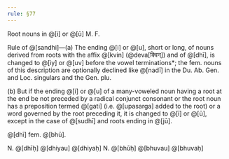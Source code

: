 ```yaml
---
rule: §77
---
```


Root nouns in @[i] or @[ū] M. F.

Rule of @[sandhi]—(a) The ending @[i] or @[u], short or long, of nouns derived from roots with the affix @[kvin] (@deva[क्विन्]) and of @[dhī], is changed to @[iy] or @[uv] before the vowel terminations*; the fem. nouns of this description are optionally declined like @[nadī] in the Du. Ab. Gen. and Loc. singulars and the Gen. plu.

(b) But if the ending @[i] or @[u] of a many-voweled noun having a root at the end be not preceded by a radical conjunct consonant or the root noun has a preposition termed @[gati] (i.e. @[upasarga] added to the root) or a word governed by the root preceding it, it is changed to @[ī] or @[ū], except in the case of @[sudhī] and roots ending in @[jū].

@[dhī] fem. @[bhū].

N. @[dhīḥ] @[dhiyau] @[dhiyaḥ] N. @[bhūḥ] @[bhuvau] @[bhuvaḥ]
